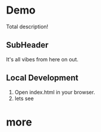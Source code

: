 # Demo

Total description!

## SubHeader

It's all vibes from here on out.

## Local Development

1. Open index.html in your browser.
2. lets see

# more